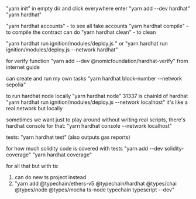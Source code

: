 "yarn init" in empty dir
and click everywhere enter
"yarn add --dev hardhat"
"yarn hardhat"

"yarn hardhat accounts" - to see all fake accounts
"yarn hardhat compile" - to compile the contract
can do "yarn hardhat clean" - to clean

"yarn hardhat run ignition/modules/deploy.js "
or
"yarn hardhat run ignition/modules/deploy.js --network hardhat"

for verify function
"yarn add --dev @nomicfoundation/hardhat-verify" from internet guide

can create and run my own tasks
"yarn hardhat block-number --network sepolia"

to run hardhat node locally
"yarn hardhat node"
31337 is chainId of hardhat
"yarn hardhat run ignition/modules/deploy.js --network localhost"
it's like a real network but locally

sometimes we want just to play around without writing real scripts, there's hardhat console for that:
"yarn hardhat console --network localhost"

tests: "yarn hardhat test"
(also outputs gas reports)

for how much solidity code is covered with tests
"yarn add --dev solidity-coverage"
"yarn hardhat coverage"

for all that but with ts:

1. can do new ts project instead
2. "yarn add @typechain/ethers-v5 @typechain/hardhat @types/chai @types/node @types/mocha ts-node typechain typescript --dev"
